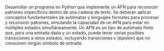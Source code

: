 Desarrollar un programa en Python que implemente un AFN para reconocer patrones específicos dentro de una cadena de texto. Se deberán aplicar conceptos fundamentales de autómatas y lenguajes formales para procesar y reconocer patrones, simulando la capacidad de un AFN para estar en múltiples estados simultáneamente. Un AFN es un tipo de autómata finito que, para una entrada dada y un estado, puede tener varias posibles transiciones a otros estados, incluyendo transiciones ε (épsilon) que no consumen ningún símbolo de entrada.
